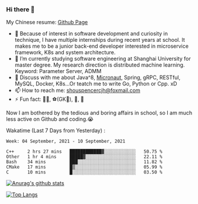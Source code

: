 ### Hi there 👋

My Chinese resume: [Github Page](https://spencercjh.github.io/resume/)

- 🔭 Because of interest in software development and curiosity in technique, I have multiple internships during recent years at school. It makes me to be a junior back-end developer interested in microservice framework, K8s and system architecture.
- 🌱 I’m currently studying software engineering at Shanghai University for master degree. My research direction is distributed machine learning. Keyword: Parameter Server, ADMM
- 💬 Discuss with me about Java^8, [Micronaut](http://micronaut.io/), Spring, gRPC, RESTful, MySQL, Docker, K8s...Or teatch me to write Go, Python or Cpp. xD
- 📫 How to reach me: shouspencercjh@foxmail.com
- ⚡ Fun fact: 🚴‍♂️, ⚽(GK🥅), 🏓, 🏸

Now I am bothered by the tedious and boring affairs in school, so I am much less active on Github and coding.😭

Wakatime (Last 7 Days from Yesterday) :

<!--START_SECTION:waka-->
```text
Week: 04 September, 2021 - 10 September, 2021

C++     2 hrs 27 mins   ████████████▓░░░░░░░░░░░░   50.75 % 
Other   1 hr 4 mins     █████▓░░░░░░░░░░░░░░░░░░░   22.11 % 
Bash    34 mins         ███░░░░░░░░░░░░░░░░░░░░░░   11.82 % 
CMake   17 mins         █▒░░░░░░░░░░░░░░░░░░░░░░░   05.99 % 
C       10 mins         █░░░░░░░░░░░░░░░░░░░░░░░░   03.50 % 
```
<!--END_SECTION:waka-->

[![Anurag's github stats](https://github-readme-stats.vercel.app/api?username=spencercjh&theme=tokyonight&show_icons=true)](https://github.com/anuraghazra/github-readme-stats)

[![Top Langs](https://github-readme-stats.vercel.app/api/top-langs/?username=spencercjh&layout=compact&theme=tokyonight)](https://github.com/anuraghazra/github-readme-stats)

